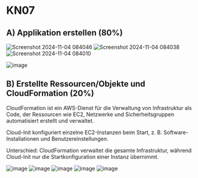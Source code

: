 # KN07

## A) Applikation erstellen (80%)

![Screenshot 2024-11-04 084046](https://github.com/user-attachments/assets/b575eb78-3fee-4457-b1fe-463230ed0ab1)
![Screenshot 2024-11-04 084038](https://github.com/user-attachments/assets/94221550-fe2f-4451-a881-7b95c2b8ef9c)
![Screenshot 2024-11-04 084010](https://github.com/user-attachments/assets/9feab3ae-ff80-4f22-8136-940df4bf09d3)

![image](https://github.com/user-attachments/assets/469cf641-282b-457c-9755-dc6d7a95cec8)

## B) Erstellte Ressourcen/Objekte und CloudFormation (20%)

CloudFormation ist ein AWS-Dienst für die Verwaltung von Infrastruktur als Code, der Ressourcen wie EC2, Netzwerke und Sicherheitsgruppen automatisiert erstellt und verwaltet.

Cloud-Init konfiguriert einzelne EC2-Instanzen beim Start, z. B. Software-Installationen und Benutzereinstellungen.

Unterschied: CloudFormation verwaltet die gesamte Infrastruktur, während Cloud-Init nur die Startkonfiguration einer Instanz übernimmt.

![image](https://github.com/user-attachments/assets/462157c0-1752-4e59-b077-5ae318c925e3)
![image](https://github.com/user-attachments/assets/97cf7d29-09fe-40e7-8c37-60e07449a935)
![image](https://github.com/user-attachments/assets/38253150-44d7-40a2-b3ab-268e60e5046e)
![image](https://github.com/user-attachments/assets/d11a98ed-964a-4810-81bc-09144ede1794)
![image](https://github.com/user-attachments/assets/a03818e6-2247-4b53-8d53-b40bc6139395)

